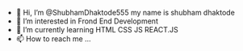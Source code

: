 - 👋 Hi, I’m @ShubhamDhaktode555 my name is shubham dhaktode
- 👀 I’m interested in Frond End Development
- 🌱 I’m currently learning HTML CSS JS REACT.JS
- 📫 How to reach me ...

<!---
ShubhamDhaktode555/ShubhamDhaktode555 is a ✨ special ✨ repository because its `README.md` (this file) appears on your GitHub profile.
You can click the Preview link to take a look at your changes.
--->
